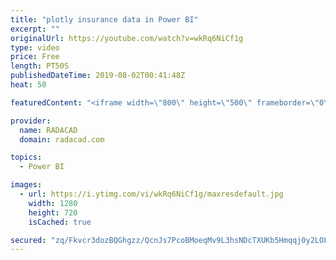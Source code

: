 ```yaml
---
title: "plotly insurance data in Power BI"
excerpt: ""
originalUrl: https://youtube.com/watch?v=wkRq6NiCf1g
type: video
price: Free
length: PT50S
publishedDateTime: 2019-08-02T00:41:48Z
heat: 50

featuredContent: "<iframe width=\"800\" height=\"500\" frameborder=\"0\" src=\"https://www.youtube.com/embed/wkRq6NiCf1g\" allow=\"accelerometer; autoplay; encrypted-media; gyroscope; picture-in-picture\" allowfullscreen></iframe>"

provider:
  name: RADACAD
  domain: radacad.com

topics:
  - Power BI

images:
  - url: https://i.ytimg.com/vi/wkRq6NiCf1g/maxresdefault.jpg
    width: 1280
    height: 720
    isCached: true

secured: "zq/Fkvcr3dozBQGhgzz/QcnJs7PcoBMoeqMv9L3hsNDcTXUKb5Hmqqj0y2LOLRrdbCWMpiQWgNivvUtDEgTBS4JGOq18CFV6wFxIpCU89dDd01YNHLLp/6m1NYlHrleXeqIabDrPTgOKMun9MA2FcarYbzDXa7tD4Ckee6ZXsBuWdTjtb0gz7hw1gQcy7BAPPy+qHrgTJ1/RerHX7m8QUAfntOKm6RTXiRU8DdOZIhhsNCqNH/UnKUwlVBFhdvkNGTbSd38fl416GpB59wh5THnC0OhCHeHz1i8pN4eGJHHOqnOwhZlUWDWhEQaS+1TghBeSbWYQtV6nNTfNolWcF4Hm1iIpDEprBByNfcFSjTKUln5+OaTPyC3I9/EPmzZBDj3nbyOER9XHCvaDhrHBVrEXkyTS112Q1ZniCfg07ic=;XRhuw87gor6zzH734dv85A=="
---
```


